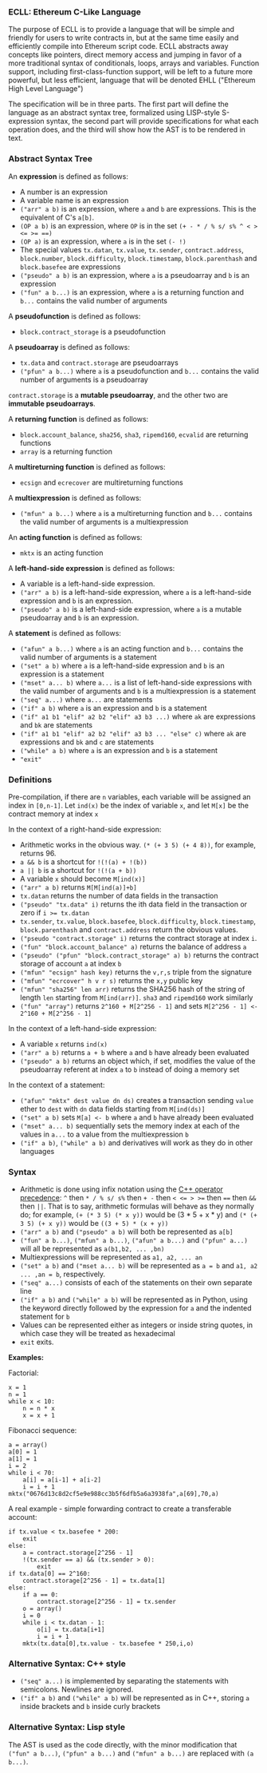 ### ECLL: Ethereum C-Like Language

The purpose of ECLL is to provide a language that will be simple and friendly for users to write contracts in, but at the same time easily and efficiently compile into Ethereum script code. ECLL abstracts away concepts like pointers, direct memory access and jumping in favor of a more traditional syntax of conditionals, loops, arrays and variables. Function support, including first-class-function support, will be left to a future more powerful, but less efficient, language that will be denoted EHLL ("Ethereum High Level Language")

The specification will be in three parts. The first part will define the language as an abstract syntax tree, formalized using LISP-style S-expression syntax, the second part will provide specifications for what each operation does, and the third will show how the AST is to be rendered in text.

### Abstract Syntax Tree

An **expression** is defined as follows:

* A number is an expression
* A variable name is an expression
* `("arr" a b)` is an expression, where `a` and `b` are expressions. This is the equivalent of C's `a[b]`.
* `(OP a b)` is an expression, where `OP` is in the set `(+ - * / % s/ s% ^ < > <= >= ==)`
* `(OP a)` is an expression, where `a` is in the set `(- !)`
* The special values `tx.datan`, `tx.value`, `tx.sender`, `contract.address`, `block.number`, `block.difficulty`, `block.timestamp`, `block.parenthash` and `block.basefee` are expressions
* `("pseudo" a b)` is an expression, where `a` is a pseudoarray and `b` is an expression
* `("fun" a b...)` is an expression, where `a` is a returning function and `b...` contains the valid number of arguments

A **pseudofunction** is defined as follows:

* `block.contract_storage` is a pseudofunction

A **pseudoarray** is defined as follows:

* `tx.data` and `contract.storage` are pseudoarrays
* `("pfun" a b...)` where `a` is a pseudofunction and `b...` contains the valid number of arguments is a pseudoarray

`contract.storage` is a **mutable pseudoarray**, and the other two are **immutable pseudoarrays**.

A **returning function** is defined as follows:

* `block.account_balance`, `sha256`, `sha3`, `ripemd160`, `ecvalid` are returning functions
* `array` is a returning function

A **multireturning function** is defined as follows:

* `ecsign` and `ecrecover` are multireturning functions

A **multiexpression** is defined as follows:

* `("mfun" a b...)` where `a` is a multireturning function and `b...` contains the valid number of arguments is a multiexpression

An **acting function** is defined as follows:

* `mktx` is an acting function

A **left-hand-side expression** is defined as follows:

* A variable is a left-hand-side expression.
* `("arr" a b)` is a left-hand-side expression, where `a` is a left-hand-side expression and `b` is an expression.
* `("pseudo" a b)` is a left-hand-side expression, where `a` is a mutable pseudoarray and `b` is an expression.

A **statement** is defined as follows:

* `("afun" a b...)` where `a` is an acting function and `b...` contains the valid number of arguments is a statement
* `("set" a b)` where `a` is a left-hand-side expression and `b` is an expression is a statement
* `("mset" a... b)` where `a...` is a list of left-hand-side expressions with the valid number of arguments and `b` is a multiexpression is a statement
* `("seq" a...)` where `a...` are statements
* `("if" a b)` where `a` is an expression and `b` is a statement
* `("if" a1 b1 "elif" a2 b2 "elif" a3 b3 ...)` where `ak` are expressions and `bk` are statements
* `("if" a1 b1 "elif" a2 b2 "elif" a3 b3 ... "else" c)` where `ak` are expressions and `bk` and `c` are statements
* `("while" a b)` where `a` is an expression and `b` is a statement
* `"exit"`

### Definitions

Pre-compilation, if there are `n` variables, each variable will be assigned an index in `[0,n-1]`. Let `ind(x)` be the index of variable `x`, and let `M[x]` be the contract memory at index `x`

In the context of a right-hand-side expression:

* Arithmetic works in the obvious way. `(* (+ 3 5) (+ 4 8))`, for example, returns 96.
* `a && b` is a shortcut for `!(!(a) + !(b))`
* `a || b` is a shortcut for `!(!(a + b))`
* A variable `x` should become `M[ind(x)]`
* `("arr" a b)` returns `M[M[ind(a)]+b]`
* `tx.datan` returns the number of data fields in the transaction
* `("pseudo" "tx.data" i)` returns the ith data field in the transaction or zero if `i >= tx.datan`
* `tx.sender`, `tx.value`, `block.basefee`, `block.difficulty`, `block.timestamp`, `block.parenthash` and `contract.address` return the obvious values.
* `("pseudo "contract.storage" i)` returns the contract storage at index `i`.
* `("fun" "block.account_balance" a)` returns the balance of address `a`
* `("pseudo" ("pfun" "block.contract_storage" a) b)` returns the contract storage of account `a` at index `b`
* `("mfun" "ecsign" hash key)` returns the `v,r,s` triple from the signature
* `("mfun" "ecrcover" h v r s)` returns the `x,y` public key
* `("mfun" "sha256" len arr)` returns the SHA256 hash of the string of length `len` starting from `M[ind(arr)]`. `sha3` and `ripemd160` work similarly
* `("fun" "array")` returns `2^160 + M[2^256 - 1]` and sets `M[2^256 - 1] <- 2^160 + M[2^256 - 1]`

In the context of a left-hand-side expression:

* A variable `x` returns `ind(x)`
* `("arr" a b)` returns `a + b` where `a` and `b` have already been evaluated
* `("pseudo" a b)` returns an object which, if set, modifies the value of the pseudoarray referent at index `a` to `b` instead of doing a memory set

In the context of a statement:

* `("afun" "mktx" dest value dn ds)` creates a transaction sending `value` ether to `dest` with `dn` data fields starting from `M[ind(ds)]`
* `("set" a b)` sets `M[a] <- b` where `a` and `b` have already been evaluated
* `("mset" a... b)` sequentially sets the memory index at each of the values in `a...` to a value from the multiexpression `b`
* `("if" a b)`, `("while" a b)` and derivatives will work as they do in other languages

### Syntax

* Arithmetic is done using infix notation using the [C++ operator precedence](http://en.wikipedia.org/wiki/Operators_in_C_and_C%2B%2B#Operator_precedence ): `^` then `* / % s/ s%` then `+ -` then `< <= > >=` then `==` then `&&` then `||`. That is to say, arithmetic formulas will behave as they normally do; for example, `(+ (* 3 5) (* x y))` would be (3 * 5 + x * y) and `(* (+ 3 5) (+ x y))` would be `((3 + 5) * (x + y))`
* `("arr" a b)` and `("pseudo" a b)` will both be represented as `a[b]`
* `("fun" a b...)`, `("mfun" a b...)`, `("afun" a b...)` and `("pfun" a...)` will all be represented as `a(b1,b2, ... ,bn)`
* Multiexpressions will be represented as `a1, a2, ... an`
* `("set" a b)` and `("mset a... b)` will be represented as `a = b` and `a1, a2 ... ,an = b`, respectively.
* `("seq" a...)` consists of each of the statements on their own separate line
* `("if" a b)` and `("while" a b)` will be represented as in Python, using the keyword directly followed by the expression for `a` and the indented statement for `b`
* Values can be represented either as integers or inside string quotes, in which case they will be treated as hexadecimal
* `exit` exits.

**Examples:**

Factorial:

    x = 1
    n = 1
    while x < 10:
        n = n * x
        x = x + 1

Fibonacci sequence:

    a = array()
    a[0] = 1
    a[1] = 1
    i = 2
    while i < 70:
        a[i] = a[i-1] + a[i-2]
        i = i + 1
    mktx("0676d13c8d2cf5e9e988cc3b5f6dfb5a6a3938fa",a[69],70,a)

A real example - simple forwarding contract to create a transferable account:

    if tx.value < tx.basefee * 200:
        exit
    else:
        a = contract.storage[2^256 - 1]
        !(tx.sender == a) && (tx.sender > 0):
            exit
    if tx.data[0] == 2^160:
        contract.storage[2^256 - 1] = tx.data[1]
    else:
        if a == 0:
            contract.storage[2^256 - 1] = tx.sender
        o = array()
        i = 0
        while i < tx.datan - 1:
            o[i] = tx.data[i+1]
            i = i + 1
        mktx(tx.data[0],tx.value - tx.basefee * 250,i,o)

### Alternative Syntax: C++ style

* `("seq" a...)` is implemented by separating the statements with semicolons. Newlines are ignored.
* `("if" a b)` and `("while" a b)` will be represented as in C++, storing `a` inside brackets and `b` inside curly brackets

### Alternative Syntax: Lisp style

The AST is used as the code directly, with the minor modification that `("fun" a b...)`, `("pfun" a b...)` and `("mfun" a b...)` are replaced with `(a b...)`.
